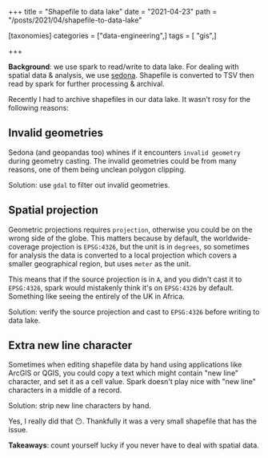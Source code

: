 +++
title = "Shapefile to data lake"
date = "2021-04-23"
path = "/posts/2021/04/shapefile-to-data-lake"

[taxonomies]
categories = ["data-engineering",]
tags = [  "gis",]

+++

**Background**: we use spark to read/write to data lake. For dealing with spatial data & analysis, we use [sedona](http://sedona.apache.org). Shapefile is converted to TSV then read by spark for further processing & archival.

Recently I had to archive shapefiles in our data lake. It wasn't rosy for the following reasons:

## Invalid geometries

Sedona (and geopandas too) whines if it encounters `invalid geometry` during geometry casting. The invalid geometries could be from many reasons, one of them being unclean polygon clipping.

Solution: use `gdal` to filter out invalid geometries.

## Spatial projection

Geometric projections requires `projection`, otherwise you could be on the wrong side of the globe. This matters because by default, the worldwide-coverage projection is `EPSG:4326`, but the unit is in `degrees`, so sometimes for analysis the data is converted to a local projection which covers a smaller geographical region, but uses `meter` as the unit.

This means that if the source projection is in `A`, and you didn't cast it to `EPSG:4326`, spark would mistakenly think it's on `EPSG:4326` by default. Something like seeing the entirely of the UK in Africa.

Solution: verify the source projection and cast to `EPSG:4326` before writing to data lake.

## Extra new line character

Sometimes when editing shapefile data by hand using applications like ArcGIS or QGIS, you could copy a text which might contain "new line" character, and set it as a cell value. Spark doesn't play nice with "new line" characters in a middle of a record.

Solution: strip new line characters by hand.

Yes, I really did that 😶. Thankfully it was a very small shapefile that has the issue.

**Takeaways**: count yourself lucky if you never have to deal with spatial data.
